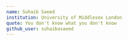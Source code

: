 ```yaml
---
name: Suhaib Saeed
institution: University of Middlesex London
quote: You don't know what you don't know
github_user: suhaibasaeed
---
```

